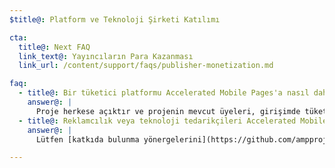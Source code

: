 ```yaml
---
$title@: Platform ve Teknoloji Şirketi Katılımı

cta:
  title@: Next FAQ
  link_text@: Yayıncıların Para Kazanması
  link_url: /content/support/faqs/publisher-monetization.md

faq:
  - title@: Bir tüketici platformu Accelerated Mobile Pages'a nasıl dahil olabilir?
    answer@: |
      Proje herkese açıktır ve projenin mevcut üyeleri, girişimde tüketici platformlarla etkileşimde bulunma konusunda çok isteklidir. Google, herkesin ücretsiz olarak kullanabilmesi için önbelleğini açmıştır. Buna, AMP içeriğini ortamlarında görüntülemek isteyen tüketici platformları da dahildir. Lütfen [Github](https://github.com/ampproject/amphtml/issues/new) aracılığıyla iletişime geçin. Sonrasında, sorularınızı elimizden geldiğince hızlı bir şekilde ele alabiliriz.
  - title@: Reklamcılık veya teknoloji tedarikçileri Accelerated Mobile Pages'a nasıl dahil olabilir?
    answer@: |
      Lütfen [katkıda bulunma yönergelerini](https://github.com/ampproject/amphtml/tree/master/3p#ads) inceleyin ve [Github](https://github.com/ampproject/amphtml/issues/new) aracılığıyla iletişime geçin.

---
```

